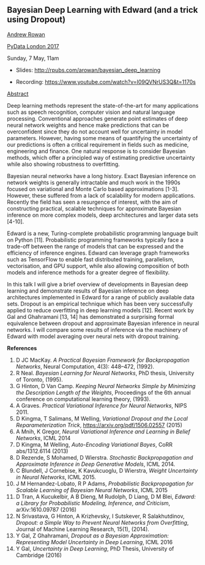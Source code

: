 ## Bayesian Deep Learning with Edward (and a trick using Dropout)

[Andrew Rowan](https://twitter.com/arowan_ml)

[PyData London 2017](https://pydata.org/london2017/)

Sunday, 7 May, 11am

* Slides: <http://rpubs.com/arowan/bayesian_deep_learning>

* Recording: <https://www.youtube.com/watch?v=I09QVNrUS3Q&t=1170s>

[Abstract](<https://pydata.org/london2017/schedule/presentation/33/>)

Deep learning methods represent the state-of-the-art for many applications such as speech recognition, computer vision and natural language processing.  Conventional approaches generate point estimates of deep neural network weights and hence make predictions that can be overconfident since they do not account well for uncertainty in model parameters.  However, having some means of quantifying the uncertainty of our predictions is often a critical requirement in fields such as medicine, engineering and finance.  One natural response is to consider Bayesian methods, which offer a principled way of estimating predictive uncertainty while also showing robustness to overfitting.  

Bayesian neural networks have a long history.  Exact Bayesian inference on network weights is generally intractable and much work in the 1990s focused on variational and Monte Carlo based approximations [1-3].  However, these suffered from a lack of scalability for modern applications.  Recently the field has seen a resurgence of interest, with the aim of constructing practical, scalable techniques for approximate Bayesian inference on more complex models, deep architectures and larger data sets [4-10].

Edward is a new, Turing-complete probabilistic programming language built on Python [11].  Probabilistic programming frameworks typically face a trade-off between the range of models that can be expressed and the efficiency of inference engines.  Edward can leverage graph frameworks such as TensorFlow to enable fast distributed training, parallelism, vectorisation, and GPU support, while also allowing composition of both models and inference methods for a greater degree of flexibility. 

In this talk I will give a brief overview of developments in Bayesian deep learning and demonstrate results of Bayesian inference on deep architectures implemented in Edward for a range of publicly available data sets.  Dropout is an empirical technique which has been very successfully applied to reduce overfitting in deep learning models [12].  Recent work by Gal and Ghahramani [13, 14] has demonstrated a surprising formal equivalence between dropout and approximate Bayesian inference in neural networks.  I will compare some results of inference via the machinery of Edward with model averaging over neural nets with dropout training. 

**References**

1.	D JC MacKay. *A Practical Bayesian Framework for Backpropagation Networks*, Neural Computation, 4(3): 448–472, (1992). 
2.	R Neal. *Bayesian Learning for Neural Networks*, PhD thesis, University of Toronto, (1995). 
3.	G Hinton, D Van Camp. *Keeping Neural Networks Simple by Minimizing the Description Length of the Weights*, Proceedings of the 6th annual conference on computational learning theory, (1993). 
4.	A Graves. *Practical Variational Inference for Neural Networks*, NIPS 2011. 
5.	D Kingma, T Salimans, M Welling, *Variational Dropout and the Local Reparameterization Trick*, https://arxiv.org/pdf/1506.02557 (2015) 
6.	A Mnih, K Gregor, *Neural Variational Inference and Learning in Belief Networks*, ICML 2014 
7.	D Kingma, M Welling, *Auto-Encoding Variational Bayes*, CoRR abs/1312.6114 (2013) 
8.	D Rezende, S Mohamed, D Wierstra. *Stochastic Backpropagation and Approximate Inference in Deep Generative Models*, ICML 2014. 
9.	C Blundell, J Cornebise, K Kavukcuoglu, D Wierstra, *Weight Uncertainty in Neural Networks*, ICML 2015. 
10.	J M Hernandez-Lobato, R P Adams, *Probabilistic Backpropagation for Scalable Learning of Bayesian Neural Networks*, ICML 2015
11.	D Tran, A Kucukelbir, A B Dieng, M Rudolph, D Liang, D M Blei, *Edward: a Library for Probabilistic Modeling, Inference, and Criticism*, arXiv:1610.09787 (2016) 
12.	N Srivastava, G Hinton, A Krizhevsky, I Sutskever, R Salakhutdinov, *Dropout: a Simple Way to Prevent Neural Networks from Overfitting*, Journal of Machine Learning Research, 15(1), (2014). 
13.	Y Gal, Z Ghahramani, *Dropout as a Bayesian Approximation: Representing Model Uncertainty in Deep Learning*, ICML 2016
14. Y Gal, *Uncertainty in Deep Learning*, PhD Thesis, University of Cambridge (2016)
